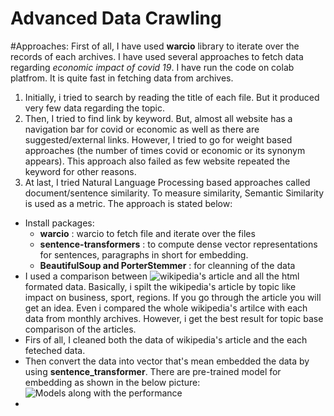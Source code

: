 # Advanced Data Crawling
#Approaches:
First of all, I have used **warcio** library to iterate over the records of each archives. I have used several approaches to fetch data regarding *economic impact of covid 19*. I have run the code on colab platfrom. It is quite fast in fetching data from archives.
1. Initially, i tried to search by reading the title of each file. But it produced very few data regarding the topic.
2. Then, I tried to find link by keyword. But, almost all website has a navigation bar for covid or economic as well as there are suggested/external links. However, I tried to go for weight based approaches (the number of times covid or economic or its synonym appears). This approach also failed as few website repeated the keyword for other reasons. 
3. At last, I tried Natural Language Processing based approaches called document/sentence similarity. To measure similarity, Semantic Similarity is used as a metric. The approach is stated below:
  - Install packages:
    - **warcio** : warcio to fetch file and iterate over the files
    - **sentence-transformers** : to compute dense vector representations for sentences, paragraphs in short for embedding.
    - **BeautifulSoup and PorterStemmer** : for cleanning of the data
  - I used a comparison between ![wikipedia's article](https://en.wikipedia.org/wiki/Economic_impact_of_the_COVID-19_pandemic) and all the html formated data. Basically, i spilt the wikipedia's article by topic like impact on business, sport, regions. If you go through the article you will get an idea. Even i compared the whole wikipedia's artilce with each data from monthly archives. However, i get the best result for topic base comparison of the articles.
  - Firs of all, I cleaned both the data of wikipedia's article and the each feteched data.
  - Then convert the data into vector that's mean embedded the data by using **sentence_transformer**. There are pre-trained model for embedding as shown in the below picture: ![Models along with the performance](https://miro.medium.com/max/1154/1*P2zYNp3-nR28zraavajMyA.png)
  -



#
